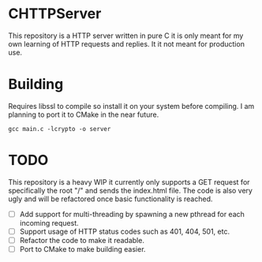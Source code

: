 # CHTTPServer
This repository is a HTTP server written in pure C it is only meant for my own learning of HTTP requests and replies. It it not meant for production use.

# Building
Requires libssl to compile so install it on your system before compiling. I am planning to port it to CMake in the near future.
```
gcc main.c -lcrypto -o server
```

# TODO
This repository is a heavy WIP it currently only supports a GET request for specifically the root "/" and sends the index.html file. The code is also very ugly and will be refactored once basic functionality is reached.

- [ ] Add support for multi-threading by spawning a new pthread for each incoming request.
- [ ] Support usage of HTTP status codes such as 401, 404, 501, etc.
- [ ] Refactor the code to make it readable.
- [ ] Port to CMake to make building easier.
